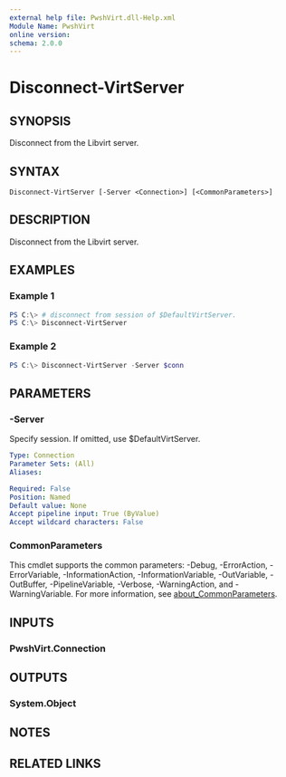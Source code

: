 ```yaml
---
external help file: PwshVirt.dll-Help.xml
Module Name: PwshVirt
online version:
schema: 2.0.0
---
```


# Disconnect-VirtServer

## SYNOPSIS
Disconnect from the Libvirt server.

## SYNTAX

```
Disconnect-VirtServer [-Server <Connection>] [<CommonParameters>]
```

## DESCRIPTION
Disconnect from the Libvirt server.

## EXAMPLES

### Example 1
```powershell
PS C:\> # disconnect from session of $DefaultVirtServer.
PS C:\> Disconnect-VirtServer
```

### Example 2
```powershell
PS C:\> Disconnect-VirtServer -Server $conn
```

## PARAMETERS

### -Server
Specify session.
If omitted, use $DefaultVirtServer.

```yaml
Type: Connection
Parameter Sets: (All)
Aliases:

Required: False
Position: Named
Default value: None
Accept pipeline input: True (ByValue)
Accept wildcard characters: False
```

### CommonParameters
This cmdlet supports the common parameters: -Debug, -ErrorAction, -ErrorVariable, -InformationAction, -InformationVariable, -OutVariable, -OutBuffer, -PipelineVariable, -Verbose, -WarningAction, and -WarningVariable. For more information, see [about_CommonParameters](http://go.microsoft.com/fwlink/?LinkID=113216).

## INPUTS

### PwshVirt.Connection
## OUTPUTS

### System.Object
## NOTES

## RELATED LINKS
